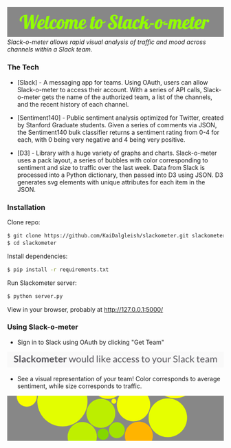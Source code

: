![image](/static/welcome.png)
*Slack-o-meter allows rapid visual analysis of traffic and mood across channels within a Slack team.*

### The Tech

* [Slack] - A messaging app for teams. Using OAuth, users can allow Slack-o-meter to access their account. With a series of API calls, Slack-o-meter gets the name of the authorized team, a list of the channels, and the recent history of each channel.

* [Sentiment140] - Public sentiment analysis optimized for Twitter, created by Stanford Graduate students. Given a series of comments via JSON, the Sentiment140 bulk classifier returns a sentiment rating from 0-4 for each, with 0 being very negative and 4 being very positive. 

* [D3] - Library with a huge variety of graphs and charts. Slack-o-meter uses a pack layout, a series of bubbles with color corresponding to sentiment and size to traffic over the last week. Data from Slack is processed into a Python dictionary, then passed into D3 using JSON. D3 generates svg elements with unique attributes for each item in the JSON. 


### Installation

Clone repo:
```sh
$ git clone https://github.com/KaiDalgleish/slackometer.git slackometer
$ cd slackometer
```

Install dependencies:
```sh
$ pip install -r requirements.txt
```

Run Slackometer server:
```sh
$ python server.py
```
View in your browser, probably at http://127.0.0.1:5000/ 

### Using Slack-o-meter

- Sign in to Slack using OAuth by clicking "Get Team"

![image](/static/allow_slack.png)

- See a visual representation of your team! Color corresponds to average sentiment, while size corresponds to traffic. 

![image](/static/bubbles.png)

